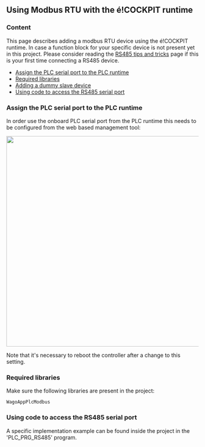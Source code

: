 ## Using Modbus RTU with the é!COCKPIT runtime

### __Content__
This page describes adding a modbus RTU device using the é!COCKPIT runtime.
In case a function block for your specific device is not present yet in this project. Please consider reading the [RS485 tips and tricks](../FAQ/RS485_tips_and_tricks.md) page if this is your first time connecting a RS485 device.


- [Assign the PLC serial port to the PLC runtime](#Assign-the-PLC-serial-port-to-the-PLC-runtime)
- [Required libraries](#Required-libraries)
- [Adding a dummy slave device](#Adding-a-slave-device)
- [Using code to access the RS485 serial port](#Using-code-to-access-the-RS485-serial-port)

### __Assign the PLC serial port to the PLC runtime__
In order use the onboard PLC serial port from the PLC runtime this needs to be configured from the web based management tool:

<img src="../_img/RS485_éCOCKPIT_WBM.png" width="550">

Note that it's necessary to reboot the controller after a change to this setting.

### __Required libraries__
Make sure the following libraries are present in the project:
```
WagoAppPlcModbus
```

### __Using code to access the RS485 serial port__
A specific implementation example can be found inside the project in the 'PLC_PRG_RS485' program.


